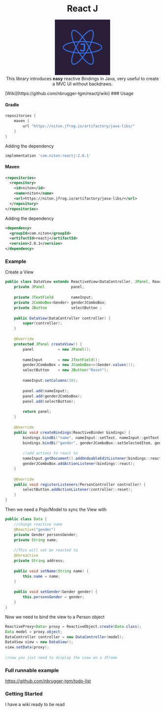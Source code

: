 
<center><h1 align="center">React J</h1></center>
<p align="center">
<img src="media/logo.png" alt="Unbenannt" height="180pt"><br/>
	This library introduces <b>easy</b> reactive Bindings in Java, very useful to create a MVC UI without backdraws.
</p> 
[Wiki](https://github.com/nbrugger-tgm/reactj/wiki)
### Usage

#### Gradle

```groovy
repositories {
    maven {
        url "https://niton.jfrog.io/artifactory/java-libs/"
    }
}
```

Adding the dependency

```groovy
implementation 'com.niton:reactj:2.0.1'
```

#### Maven

```xml
<repositories>
  <repository>
    <id>niton</id>
    <name>niton</name>
    <url>https://niton.jfrog.io/artifactory/java-libs/</url>
  </repository>
</repositories>
```

Adding the dependency

```xml
<dependency>
  <groupId>com.niton</groupId>
  <artifactId>reactj</artifactId>
  <version>2.0.1</version>
</dependency>
```

### Example

Create a View

```java
public class DataView extends ReactiveView<DataController, JPanel, ReactiveModel<Data>> {
    private JPanel            panel;
    
    private JTextField        nameInput;
    private JComboBox<Gender> genderJComboBox;
    private JButton           selectButton ;
    
    public DataView(DataController controller) {
        super(controller);
    }
    
    @Override
    protected JPanel createView() {
        panel           = new JPanel();
        
        nameInput       = new JTextField();
        genderJComboBox = new JComboBox<>(Gender.values());
        selectButton    = new JButton("Reset");
        
        nameInput.setColumns(10);
        
        panel.add(nameInput);
        panel.add(genderJComboBox);
        panel.add(selectButton);
        
        return panel;
    }
    
    @Override
    public void createBindings(ReactiveBinder bindings) {
        bindings.bindBi("name", nameInput::setText, nameInput::getText);
        bindings.bindBi("gender", genderJComboBox::setSelectedItem, genderJComboBox::getSelectedItem);
        
        //add actions to react to
        nameInput.getDocument().addUndoableEditListener(bindings::react);
        genderJComboBox.addActionListener(bindings::react);
    }
    
    @Override
    public void registerListeners(PersonController controller) {
        selectButton.addActionListener(controller::reset);
    }
}
```

Then we need a Pojo/Model to sync the View with

```java
public class Data { 
	//change reactive name
	@Reactive("gender")
	private Gender personsGender;
	private String name;

	//This will not be reacted to
	@Unreactive
	private String address;

	public void setName(String name) {
		this.name = name;
	}

	public void setGender(Gender gender) {
		this.personsGender = gender;
	}
}
```

Now we need to bind the view to a Person object

```java
ReactiveProxy<Data> proxy = ReactiveObject.create(Data.class);
Data model = proxy.object;
DataController controller = new DataController(model);
DataView view = new DataView();
view.setData(proxy);

//now you just need to display the view on a JFrame
```

### Full runnable example

https://github.com/nbrugger-tgm/todo-list

### Getting Started

I have a wiki ready to be read
